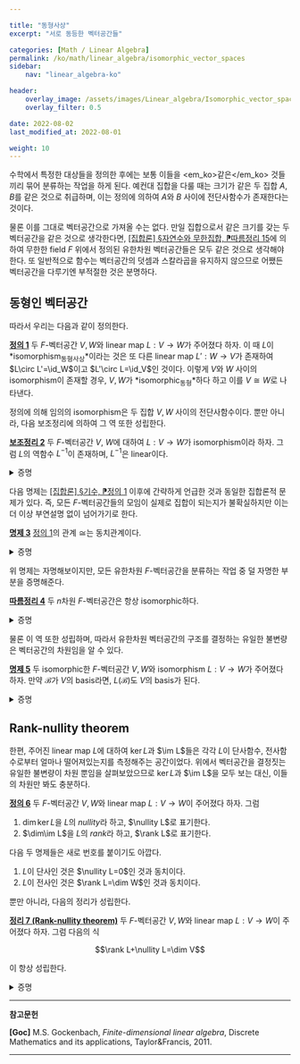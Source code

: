 ```yaml
---

title: "동형사상"
excerpt: "서로 동등한 벡터공간들"

categories: [Math / Linear Algebra]
permalink: /ko/math/linear_algebra/isomorphic_vector_spaces
sidebar: 
    nav: "linear_algebra-ko"

header:
    overlay_image: /assets/images/Linear_algebra/Isomorphic_vector_spaces.png
    overlay_filter: 0.5

date: 2022-08-02
last_modified_at: 2022-08-01

weight: 10
---
```


수학에서 특정한 대상들을 정의한 후에는 보통 이들을 <em_ko>같은</em_ko> 것들끼리 묶어 분류하는 작업을 하게 된다. 예컨대 집합을 다룰 때는 크기가 같은 두 집합 $A,B$를 같은 것으로 취급하며, 이는 정의에 의하여 $A$와 $B$ 사이에 전단사함수가 존재한다는 것이다. 

물론 이를 그대로 벡터공간으로 가져올 수는 없다. 만일 집합으로서 같은 크기를 갖는 두 벡터공간을 같은 것으로 생각한다면, [\[집합론\] §자연수와 무한집합, ⁋따름정리 15](/ko/math/set_theory/natural_numbers#crl15)에 의하여 무한한 field $F$ 위에서 정의된 유한차원 벡터공간들은 모두 같은 것으로 생각해야 한다. 또 일반적으로 함수는 벡터공간의 덧셈과 스칼라곱을 유지하지 않으므로 어쨌든 벡터공간을 다루기엔 부적절한 것은 분명하다.

## 동형인 벡터공간

따라서 우리는 다음과 같이 정의한다.

<div class="definition" markdown="1">

<ins id="df1">**정의 1**</ins> 두 $F$-벡터공간 $V,W$와 linear map $L:V\rightarrow W$가 주어졌다 하자. 이 때 $L$이 *isomorphism<sub>동형사상</sub>*이라는 것은 또 다른 linear map $L':W\rightarrow V$가 존재하여 $L\circ L'=\id_W$이고 $L'\circ L=\id_V$인 것이다. 이렇게 $V$와 $W$ 사이의 isomorphism이 존재할 경우, $V,W$가 *isomorphic<sub>동형</sub>*하다 하고 이를 $V\cong W$로 나타낸다. 

</div>

정의에 의해 임의의 isomorphism은 두 집합 $V,W$ 사이의 전단사함수이다. 뿐만 아니라, 다음 보조정리에 의하여 그 역 또한 성립한다. 

<div class="proposition" markdown="1">

<ins id="lem2">**보조정리 2**</ins> 두 $F$-벡터공간 $V$, $W$에 대하여 $L:V\rightarrow W$가 isomorphism이라 하자. 그럼 $L$의 역함수 $L^{-1}$이 존재하며, $L^{-1}$은 linear이다.

</div>
<details class="proof" markdown="1">
<summary>증명</summary>

$L^{-1}$이 존재한다는 것은 집합론에서의 결과이며, 이 때 $L\circ L^{-1}=\id_W$이고 $L^{-1}\circ L=\id_V$이다. 

따라서 $L^{-1}$이 linear임만 보이면 충분하다. 우선 임의의 $\alpha\in F$, $w\in W$에 대하여, $L^{-1}(\alpha w)=\alpha L^{-1}(w)$임을 보여야 한다. 임의의 $w\in W$에 대하여 $L(v)=w$이도록 하는 $v\in V$가 유일하게 존재하고, 이 때 $L(\alpha v)=\alpha L(v)=\alpha w$이다. 이제

$$L^{-1}(\alpha w)=L^{-1}(L(\alpha v))=\alpha v=\alpha L^{-1}(w).$$

이와 비슷하게 $L^{-1}(w_1+w_2)=L^{-1}(w_1)+L^{-1}(w_2)$ 또한 보일 수 있다. 

</details>

다음 명제는 [\[집합론\] §기수, ⁋정의 1](/ko/math/set_theory/cardinals#df1) 이후에 간략하게 언급한 것과 동일한 집합론적 문제가 있다. 즉, <phrase>모든 $F$-벡터공간들의 모임</phrase>이 실제로 집합이 되는지가 불확실하지만 이는 더 이상 부연설명 없이 넘어가기로 한다.

<div class="proposition" markdown="1">

<ins id="pp3">**명제 3**</ins> [정의 1](#df1)의 관계 $\cong$는 동치관계이다.

</div>
<details class="proof" markdown="1">
<summary>증명</summary>

관계 $\cong$이 reflexive, symmetric, transitive함을 보여야 한다.

1. 우선 임의의 $F$-벡터공간 $V$에 대하여 $V\cong V$임은 자명하다. $\id_V:V\rightarrow V$가 $V$에서 $V$로의 isomorphism이 되기 때문이다.
2. 앞선 [보조정리 2](#lem2)에 의해 $\cong$가 symmetric이라는 것이 자명하다.    
3. 마지막으로 $U\cong V$, $V\cong W$라 하자. 그럼 두 isomorphism $L_1:U\rightarrow V$, $L_2: V\rightarrow W$가 존재하여 

</details>

위 명제는 자명해보이지만, 모든 유한차원 $F$-벡터공간을 분류하는 작업 중 덜 자명한 부분을 증명해준다.

<div class="proposition" markdown="1">

<ins id="crl4">**따름정리 4**</ins> 두 $n$차원 $F$-벡터공간은 항상 isomorphic하다.

</div>
<details class="proof" markdown="1">
<summary>증명</summary>

[§선형사상, ⁋에시 14](/ko/math/linear_algebra/linear_map#ex14)는 임의의 $n$차원 $F$-벡터공간 $V$가 $V\cong F^n$을 만족한다는 뜻이다. 또 다른 $n$차원 $F$-벡터공간 $W$에 대하여도 $W\cong F^n$이므로, $\cong$가 동치관계라는 것으로부터 $V\cong W$임을 안다.

</details>

물론 이 역 또한 성립하며, 따라서 유한차원 벡터공간의 구조를 결정하는 유일한 불변량은 벡터공간의 차원임을 알 수 있다.

<div class="proposition" markdown="1">

<ins id="pp5">**명제 5**</ins> 두 isomorphic한 $F$-벡터공간 $V,W$와 isomorphism $L:V\rightarrow W$가 주어졌다 하자. 만약 $\mathcal{B}$가 $V$의 basis라면, $L(\mathcal{B})$도 $V$의 basis가 된다.

</div>
<details class="proof" markdown="1">
<summary>증명</summary>

[§선형사상, ⁋따름정리 9](/ko/math/linear_algebra/linear_map#crl9).

</details>

## Rank-nullity theorem

한편, 주어진 linear map $L$에 대하여 $\ker L$과 $\im L$들은 각각 $L$이 단사함수, 전사함수로부터 얼마나 떨어져있는지를 측정해주는 공간이었다. 위에서 벡터공간을 결정짓는 유일한 불변량이 차원 뿐임을 살펴보았으므로 $\ker L$과 $\im L$을 모두 보는 대신, 이들의 차원만 봐도 충분하다.

<div class="definition" markdown="1">

<ins id="df6">**정의 6**</ins> 두 $F$-벡터공간 $V,W$와 linear map $L:V\rightarrow W$이 주어졌다 하자. 그럼 

1. $\dim\ker L$을 $L$의 *nullity*라 하고, $\nullity L$로 표기한다.
2. $\dim\im L$을 $L$의 *rank*라 하고, $\rank L$로 표기한다.

</div>

다음 두 명제들은 새로 번호를 붙이기도 아깝다.

1. $L$이 단사인 것은 $\nullity L=0$인 것과 동치이다.
2. $L$이 전사인 것은 $\rank L=\dim W$인 것과 동치이다.

뿐만 아니라, 다음의 정리가 성립한다.

<div class="proposition" markdown="1">

<ins id="thm7">**정리 7 (Rank-nullity theorem)**</ins> 두 $F$-벡터공간 $V,W$와 linear map $L:V\rightarrow W$이 주어졌다 하자. 그럼 다음의 식 

$$\rank L+\nullity L=\dim V$$

이 항상 성립한다.

</div>
<details class="proof" markdown="1">
<summary>증명</summary>

편의를 위해 $\dim V=n$, $\nullity L=k$라 적자. 다음 두 경우는 자명하다.

1. 만일 $n=k$라면, $\ker L$은 $V$와 같은 차원을 가지는 부분공간이므로 $\ker L=V$가 성립한다. 따라서 $L=0$이고, $\im L=0$이므로 $\rank L=0$이 되어 정리가 성립한다. 
2. 이와 비슷하게 만일 $k=0$이라면 $\ker L=0$이므로 $L$은 단사다. 따라서 $L$의 공역을 $W$에서 $\im L$로 제한한다면 $L$은 $V$와 $\im L$ 사이의 전단사인 linear map이 된다. 따라서 $\dim V=\dim\im L=\rank L$이 된다.

이제 $0 < k < n$인 경우만 보이면 충분하다. $\left\\{x_1,x_2,\ldots,x_k\right\\}$가 $\ker L$의 basis라 하자. 이 집합은 $V$의 일차독립인 부분집합이므로, 이를 확장하여 $V$의 basis $\left\\{x_1,x_2,\ldots,x_k,x_{k+1},\ldots,x_n\right\\}$을 만들 수 있다. 그럼 집합 $\left\\{L(x_{k+1}),L(x_{k+2}),\ldots,L(x_n)\right\\}$이 $\im L$의 basis가 된다는 것을 다음과 같이 보일 수 있다.

우선 이 집합은 일차독립인데, 만일 

$$\alpha_{k+1}L(x_{k+1})+\alpha_{k+2}L(x_{k+2})+\cdots+\alpha_nL(x_n)=0$$

이 성립한다면 linearity에 의해 $L(\sum_{i=k+1}^n \alpha_i x_i)=0$이므로 $\sum_{i=k+1}^n\alpha_ix_i\in\ker L$이고, 따라서 어떤 $\alpha_1$, $\alpha_2$, $\ldots$, $\alpha_k$에 대하여

$$\sum_{i=k+1}^n\alpha_ix_i=\alpha_1x_1+\alpha_2x_2+\cdots+\alpha_kx_k$$

혹은

$$\alpha_1x_1+\alpha_2x_2+\cdots+\alpha_kx_k-\alpha_{k+1}x_{k+1}-\cdots-\alpha_nx_n=0$$

가 성립한다. 이제 $\left\\{x_1,x_2,\ldots,x_k,x_{k+1},\ldots,x_n\right\\}$가 일차독립이므로 $\alpha_1=\alpha_2=\cdots=\alpha_n=0$이어야 하고, 특히 $\alpha_{k+1}=\alpha_{k+2}=\cdots=\alpha_n=0$이 된다.

또, 이 집합은 $\im L$을 span한다. 임의의 $w\in \im L$이 주어졌다고 하자. 그럼 $L(v)=w$인 $v\in V$가 존재한다. $v=\sum_{i=1}^n \alpha_ix_i$라 하면, 

$$u=L\left(\sum_{i=1}^n\alpha_ix_i\right)=L\left(\sum_{i=1}^k\alpha_ix_i\right)+L\left(\sum_{i=k+1}^n\alpha_i x_i\right)=\sum_{i=k+1}^n\alpha_i L(x_i)$$

가 성립하기 때문이다.

이상에서 $\rank L=\dim\im L=n-k=\dim V-\nullity L$이므로, 정리의 식이 성립한다.

</details>

---

**참고문헌**

**[Goc]** M.S. Gockenbach, *Finite-dimensional linear algebra*, Discrete Mathematics and its applications, Taylor&Francis, 2011.

---